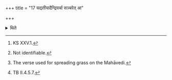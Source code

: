 +++
title = "17 यद्यतीयादैन्द्रियर्चा सञ्चरेत् आ"

+++

<details><summary>थिते</summary>

17. If he happens to pass through (unknowingly), he should move about with a verse connected with Indra.[^1] According to the opinion of some (ritualists)[^2] (one should use the Staraṇī-verse[^3] (beginning with) ā ghā ye agnimindhate[^4] (for this purpose).  

[^1]: KS XXV.1.  

[^2]: Not identifiable.  

[^3]: The verse used for spreading grass on the Mahāvedi.  

[^4]: TB II.4.5.7.  
</details>
